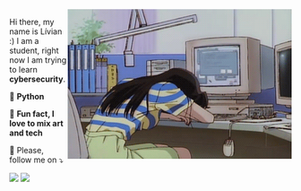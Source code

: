 
<img src="https://github.com/livpasc13/livpasc13/blob/main/girl.gif" min-width="400px" max-width="400px" width="400px" align="right" alt="Computador iuriCode">

<p align="left"> 
  Hi there, my name is Lívian :) I am a student, right now I am trying to learn <strong>cybersecurity</strong>.<br>
</p>

<p align="left">
  🦄 <strong>Python</strong>
</p>

<p align="left">
  💼 <strong>Fun fact, I love to mix art and tech</strong>
</p>

<p align="left">
  💌 Please, follow me on ⤵️
</p>


<a href="#" alt="Linkedin">
  <img src="https://img.shields.io/badge/-Linkedin-0e76a8?style=flat-square&logo=Linkedin&logoColor=white&link=https://www.linkedin.com/in/lívian-pascoal/" /></a>

  <a href="#" alt="Instagram">
  <img src="https://img.shields.io/badge/-Instagram-DF0174?style=flat-square&labelColor=DF0174&logo=instagram&logoColor=white&link=https://www.instagram.com/livian.pascoal/?hl=pt"/></a>
</p>







